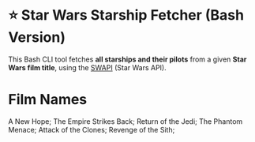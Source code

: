 # ⭐ Star Wars Starship Fetcher (Bash Version)

This Bash CLI tool fetches **all starships and their pilots** from a given **Star Wars film title**, using the [SWAPI](https://swapi.dev) (Star Wars API).

# Film Names

A New Hope;
The Empire Strikes Back;
Return of the Jedi;
The Phantom Menace;
Attack of the Clones;
Revenge of the Sith;

